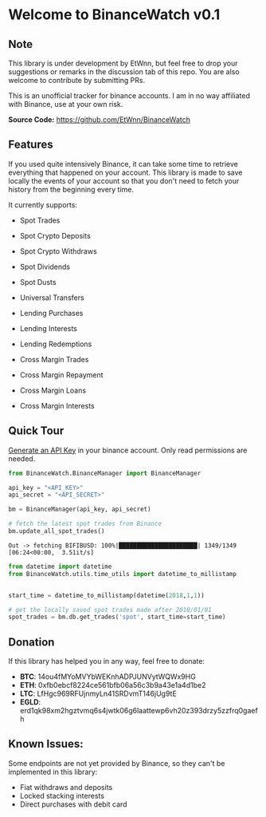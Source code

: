 # Welcome to BinanceWatch v0.1


## Note


This library is under development by EtWnn, but feel free to drop your suggestions or remarks in
the discussion tab of this repo. You are also welcome to contribute by submitting PRs.

This is an unofficial tracker for binance accounts. I am in no way affiliated with Binance, use at
your own risk.

**Source Code:** https://github.com/EtWnn/BinanceWatch


## Features


If you used quite intensively Binance, it can take some time to retrieve everything that happened
on your account. This library is made to save locally the events of your account so that you don't
need to fetch your history from the beginning every time.


It currently supports:

- Spot Trades
- Spot Crypto Deposits
- Spot Crypto Withdraws
- Spot Dividends
- Spot Dusts
- Universal Transfers



- Lending Purchases
- Lending Interests
- Lending Redemptions
  


- Cross Margin Trades
- Cross Margin Repayment
- Cross Margin Loans
- Cross Margin Interests

## Quick Tour


[Generate an API Key](https://www.binance.com/en/my/settings/api-management) in your binance account. Only read
permissions are needed.

```python
from BinanceWatch.BinanceManager import BinanceManager

api_key = "<API_KEY>"
api_secret = "<API_SECRET>"

bm = BinanceManager(api_key, api_secret)

# fetch the latest spot trades from Binance
bm.update_all_spot_trades()
```
```
Out -> fetching BIFIBUSD: 100%|██████████████████████| 1349/1349 [06:24<00:00,  3.51it/s]
```
```python
from datetime import datetime
from BinanceWatch.utils.time_utils import datetime_to_millistamp


start_time = datetime_to_millistamp(datetime(2018,1,1)) 

# get the locally saved spot trades made after 2018/01/01
spot_trades = bm.db.get_trades('spot', start_time=start_time)
```

## Donation


If this library has helped you in any way, feel free to donate:
- **BTC**: 14ou4fMYoMVYbWEKnhADPJUNVytWQWx9HG
- **ETH**: 0xfb0ebcf8224ce561bfb06a56c3b9a43e1a4d1be2
- **LTC**: LfHgc969RFUjnmyLn41SRDvmT146jUg9tE
- **EGLD**: erd1qk98xm2hgztvmq6s4jwtk06g6laattewp6vh20z393drzy5zzfrq0gaefh


## Known Issues:


Some endpoints are not yet provided by Binance, so they can't be implemented in this library:
- Fiat withdraws and deposits
- Locked stacking interests
- Direct purchases with debit card
